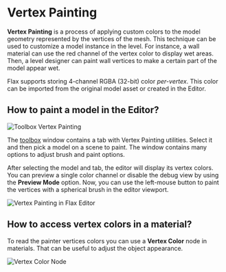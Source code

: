 # Vertex Painting

**Vertex Painting** is a process of applying custom colors to the model geometry represented by the vertices of the mesh. This technique can be used to customize a model instance in the level. For instance, a wall material can use the red channel of the vertex color to display wet areas. Then, a level designer can paint wall vertices to make a certain part of the model appear wet.

Flax supports storing 4-channel RGBA (32-bit) color *per-vertex*. This color can be imported from the original model asset or created in the Editor.

## How to paint a model in the Editor?

![Toolbox Vertex Painting](media/toolbox-vertex-colors.png)

The [toolbox](../../editor/windows/toolbox.md) window contains a tab with Vertex Painting utilities. Select it and then pick a model on a scene to paint. The window contains many options to adjust brush and paint options.

After selecting the model and tab, the editor will display its vertex colors. You can preview a single color channel or disable the debug view by using the **Preview Mode** option.
Now, you can use the left-mouse button to paint the vertices with a spherical brush in the editor viewport.

![Vertex Painting in Flax Editor](media/vertex-painting.gif)

## How to access vertex colors in a material?

To read the painter vertices colors you can use a **Vertex Color** node in materials. That can be useful to adjust the object appearance.

![Vertex Color Node](media/vertex-color-node.png)
